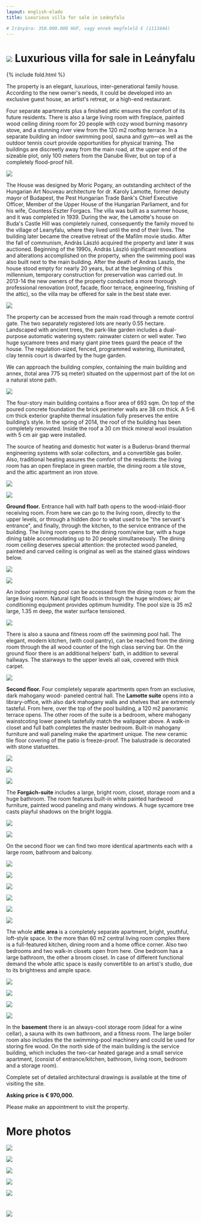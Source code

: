 ```yaml
---
layout: english-elado
title: Luxurious villa for sale in Leányfalu

# Irányára: 350.000.000 HUF, vagy ennek megfelelő € (1113444)
---
```


# ![](http://i.imgur.com/8MmaJiO.jpg) Luxurious villa for sale in Leányfalu

{% include fold.html %}

The property is an elegant, luxurious, inter-generational family house. According to the new
owner's needs, it could be developed into
an exclusive guest house, an artist's retreat, or a high-end restaurant.

Four separate apartments plus a finished attic ensures the comfort of its future residents.
There is also a large living room with fireplace, painted wood ceiling dining room for 20 people with
cozy wood burning masonry stove, and a
stunning river view from the 120 m2 rooftop terrace.
In a separate building an indoor swimming pool, sauna and gym—as well as the outdoor tennis
court provide opportunities for physical training.
The buildings are discreetly away from the main road, at the upper end of the sizeable plot, only 100
meters from the Danube River, but on top of a completely flood-proof hill.

![](http://i.imgur.com/UmMpxf5.jpg)

The House was designed by Moric Pogany, an outstanding architect of the Hungarian Art Nouveau
architecture for dr. Karoly Lamotte, former deputy mayor of Budapest, the Pest Hungarian Trade
Bank's Chief Executive Officer, Member of the Upper House of the Hungarian Parliament, and for
his wife, Countess Eszter Forgacs. The villa was built as a summer house, and it was completed in
1939. During the war, the Lamotte's house on Buda's Castle Hill was completely ruined,
consequently the family moved to the village of Leanyfalu, where they lived until the end of their
lives. The building later became the creative retreat of the Mafilm movie studio. After the fall of
communism, András László acquired the property and later it was auctioned. Beginning of the
1990s, András László significant renovations and alterations accomplished on the property, when
the swimming pool was also built next to the main building. After the death of Andras Laszlo, the
house stood empty for nearly 20 years, but at the beginning of this millennium, temporary
construction for preservation was carried out. In 2013-14 the new owners of the property conducted
a more thorough professional renovation (roof, facade, floor terrace, engineering, finishing of the
attic), so the villa may be offered for sale in the best state ever.

![](http://i.imgur.com/vuBA1tI.jpg)

The property can be accessed from the main road through a remote control gate. The two
separately registered lots are nearly 0.55 hectare. Landscaped with ancient trees, the park-like
garden includes a dual-purpose automatic watering system: rainwater cistern or well water.
Two huge sycamore trees and many giant pine trees guard the peace of the house. The
regulation-sized, fenced, programmed watering, illuminated, clay tennis court is dwarfed by
the huge garden.

We can approach the building complex, containing the main building and
annex, (total area 775 sq meter) situated on the uppermost part of the lot on a natural stone
path.

![](http://i.imgur.com/O9TRoi2.jpg)

The four-story main building contains a floor area of 693 sqm. On top of the poured concrete
foundation the brick perimeter walls are 38 cm thick. A 5-6 cm thick exterior graphite thermal insulation fully
preserves the entire building’s style. In the spring of 2014, the roof of the building has been
completely renovated. Inside the roof a 30 cm thick mineral wool insulation with 5 cm air gap
were installed.

The source of heating and domestic hot water is a Buderus-brand thermal
engineering systems with solar collectors, and a convertible gas boiler. Also, traditional
heating assures the comfort of the residents: the living room has an open fireplace in green
marble, the dining room a tile stove, and the attic apartment an iron stove.

![](http://i.imgur.com/I9vJjJN.jpg)

![](http://i.imgur.com/SfbOHv4.jpg)

**Ground floor.** Entrance hall with half bath opens to the wood-inlaid-floor receiving room.
From here we can go to the living room, directly to the upper levels, or through a hidden door
to what used to be "the servant's entrance", and finally, through the kitchen, to the service
entrance of the building. The living room opens to the dining room/wine bar, with a huge dining
table accommodating up to 20 people simultaneously. The dining room ceiling deserves special
attention: the protected wood paneled, painted and carved ceiling is original as well as the stained
glass windows below.

![](http://i.imgur.com/ovEUMst.jpg)

![](http://i.imgur.com/7CN6abi.jpg)

An indoor swimming pool can be accessed from the dining room or from the large living room.
Natural light floods in through the huge windows; air conditioning equipment provides optimum
humidity.
The pool size is 35 m2 large, 1.35 m deep, the water surface tensioned.

![](http://i.imgur.com/hoDXJYB.jpg)

There is also a sauna and fitness room off the swimming pool hall.
The elegant, modern kitchen, (with cool pantry), can be reached from the dining room through the
all wood counter of the high class serving bar. On the ground floor there is an additional helpers'
bath, in addition to several hallways. The stairways to the upper levels all oak, covered with thick
carpet.

![](http://i.imgur.com/UY2LdrJ.jpg)

**Second floor.** Four completely separate apartments open from an exclusive, dark mahogany wood-
paneled central hall.
The **Lamotte suite** opens into a library-office, with also dark mahogany walls and shelves that are
extremely tasteful.
From here, over the top of the pool building, a 120 m2 panoramic terrace opens. The other room of
the suite is a bedroom, where mahogany wainstcoting lower panels tastefully match the wallpaper
above. A walk-in closet and full bath completes the master bedroom. Built-in mahogany furniture
and wall paneling make the apartment unique.
The new ceramic tile floor covering of the patio is freeze-proof. The balustrade is decorated with
stone statuettes.

![](http://i.imgur.com/GYtw7Wb.jpg)

![](http://i.imgur.com/DPZ0or8.jpg)

![](http://i.imgur.com/7jae6BE.jpg)

The **Forgách-suite** includes a large, bright room, closet, storage room and a huge bathroom.
The room features built-in white painted hardwood furniture, painted wood paneling and many
windows. A huge sycamore tree casts playful shadows on the bright loggia.

![](http://i.imgur.com/YwbbN8x.jpg)

![](http://i.imgur.com/xttllkC.jpg)

On the second floor we can find two more identical apartments each with a large room,
bathroom and balcony.

![](http://i.imgur.com/jRYbVQJ.jpg)

![](http://i.imgur.com/y6U8Cn1.jpg)

![](http://i.imgur.com/U07VpeJ.jpg)

![](http://i.imgur.com/AcMcNH8.jpg)

![](http://i.imgur.com/x1jO5dP.jpg)

![](http://i.imgur.com/yVXycKm.jpg)

The whole **attic area** is a completely separate apartment, bright, youthful, loft-style space.
In the more than 60 m2 central living room complex there is a full-featured kitchen, dining
room and a home office corner. Also two bedrooms and two walk-in closets open from here.
One bedroom has a large bathroom, the other a broom closet. In case of different functional
demand the whole attic space is easily convertible to an artist's studio, due to its brightness
and ample space.

![](http://i.imgur.com/pZJghyz.jpg)

![](http://i.imgur.com/nfarYNY.jpg)

![](http://i.imgur.com/EiKa8HS.jpg)

![](http://i.imgur.com/p3teDkl.jpg)

In the **basement** there is an always-cool storage room (ideal for a wine cellar), a sauna with its
own bathroom, and a fitness room. The large boiler room also includes the the swimming-pool
machinery and could be used for storing fire wood. On the north side of the main building is
the service building, which includes the two-car heated garage and a small service apartment,
(consist of entrance/kitchen, bathroom, living room, bedroom and a storage room).

Complete set of detailed architectural drawings is available at the time of visiting the site.

**Asking price is € 970,000.**

Please make an appointment to visit the property.

# More photos

![](http://i.imgur.com/R0lOqtg.jpg)

![](http://i.imgur.com/R8NBP4j.jpg)

![](http://i.imgur.com/7RA0g69.jpg)

![](http://i.imgur.com/DRCnttm.jpg)

![](http://i.imgur.com/bXvlyhP.jpg)

# ![](http://i.imgur.com/ckFFnxG.jpg)
